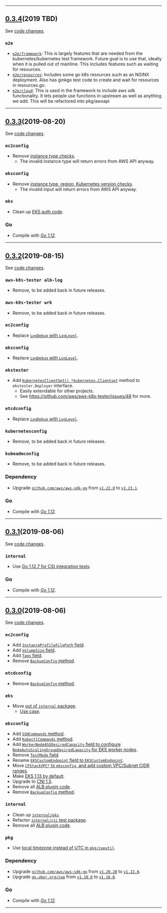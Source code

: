 

<hr>


## [0.3.4](https://github.com/aws/aws-k8s-tester/releases/tag/0.3.4)(2019 TBD)

See [code changes](https://github.com/aws/aws-k8s-tester/compare/0.3.3...0.3.4).

### `e2e`

- [`e2e/framework`](https://github.com/aws/aws-k8s-tester/pull/50): This is largely features that are needed from the kubernetes/kubernetes test framework. Future goal is to use that, ideally when it is pulled out of mainline. This includes features such as waiting for resources.
- [`e2e/resources`](https://github.com/aws/aws-k8s-tester/pull/50): Includes some go k8s resources such as an NGINX deployment. Also has ginkgo test code to create and wait for resources in resources.go.
- [`e2e/cloud`](https://github.com/aws/aws-k8s-tester/pull/50): This is used in the framework to include aws sdk functionality. It lets people use functions in upstream as well as anything we add. This will be refactored into pkg/awsapi


<hr>


## [0.3.3](https://github.com/aws/aws-k8s-tester/releases/tag/0.3.3)(2019-08-20)

See [code changes](https://github.com/aws/aws-k8s-tester/compare/0.3.2...0.3.3).

### `ec2config`

- Remove [instance type checks](https://github.com/aws/aws-k8s-tester/commit/5cd11f2c54f3956edaeeac7680fe678f9340e73f).
  - The invalid instance type will return errors from AWS API anyway.

### `eksconfig`

- Remove [instance type, region, Kubernetes version checks](https://github.com/aws/aws-k8s-tester/commit/5cd11f2c54f3956edaeeac7680fe678f9340e73f).
  - The invalid input will return errors from AWS API anyway.

### `eks`

- Clean up [EKS auth code](https://github.com/aws/aws-k8s-tester/blob/a686ab5d6ec72f016b3b6dab843a532397fdc78a/eks/eks_auth.go).

### Go

- Compile with [*Go 1.12*](https://golang.org/doc/devel/release.html#go1.12).


<hr>


## [0.3.2](https://github.com/aws/aws-k8s-tester/releases/tag/0.3.2)(2019-08-15)

See [code changes](https://github.com/aws/aws-k8s-tester/compare/0.3.1...0.3.2).

### `aws-k8s-tester alb-log`

- Remove, to be added back in future releases.

### `aws-k8s-tester wrk`

- Remove, to be added back in future releases.

### `ec2config`

- Replace [`LogDebug` with `LogLevel`](https://github.com/aws/aws-k8s-tester/commit/83140d408676142f7e5e7a2fe9cd0c19e8aec6bf).

### `eksconfig`

- Replace [`LogDebug` with `LogLevel`](https://github.com/aws/aws-k8s-tester/commit/83140d408676142f7e5e7a2fe9cd0c19e8aec6bf).

### `ekstester`

- Add [`KubernetesClientSet() *kubernetes.Clientset`](https://github.com/aws/aws-k8s-tester/commit/b5eaf2c0ec3215366d4211e68c0a3c118cd29e8b) method to `ekstester.Deployer` interface.
  - Easily extendable for other projects.
  - See https://github.com/aws/aws-k8s-tester/issues/48 for more.

### `etcdconfig`

- Replace [`LogDebug` with `LogLevel`](https://github.com/aws/aws-k8s-tester/commit/83140d408676142f7e5e7a2fe9cd0c19e8aec6bf).

### `kubernetesconfig`

- Remove, to be added back in future releases.

### `kubeadmconfig`

- Remove, to be added back in future releases.

### Dependency

- Upgrade [`github.com/aws/aws-sdk-go`](https://github.com/aws/aws-sdk-go/releases) from [`v1.22.0`](https://github.com/aws/aws-sdk-go/releases/tag/v1.22.0) to [`v1.23.1`](https://github.com/aws/aws-sdk-go/releases/tag/v1.23.1).

### Go

- Compile with [*Go 1.12*](https://golang.org/doc/devel/release.html#go1.12).


<hr>


## [0.3.1](https://github.com/aws/aws-k8s-tester/releases/tag/0.3.1)(2019-08-06)

See [code changes](https://github.com/aws/aws-k8s-tester/compare/0.3.0...0.3.1).

### `internal`

- Use [Go 1.12.7 for CSI integration tests](https://github.com/aws/aws-k8s-tester/commit/3b052ededa5a0cc37ac145fab31556bb463b9a3a).

### Go

- Compile with [*Go 1.12*](https://golang.org/doc/devel/release.html#go1.12).


<hr>


## [0.3.0](https://github.com/aws/aws-k8s-tester/releases/tag/0.3.0)(2019-08-06)

See [code changes](https://github.com/aws/aws-k8s-tester/compare/0.2.8...0.3.0).

### `ec2config`

- Add [`InstanceProfileFilePath` field](https://github.com/aws/aws-k8s-tester/commit/78ef8e10a6a4a09456a4895f0b30a3b8f5ca8d2b).
- Add [`VolumeSize` field](https://github.com/aws/aws-k8s-tester/commit/c2d4e39af832e9369c801cfcd5fd97dbf1e41d43).
- Add [`Tags` field](https://github.com/aws/aws-k8s-tester/commit/c8b6f67a7bb712b89a4d08c4afcd00c240ba4051).
- Remove [`BackupConfig` method](https://github.com/aws/aws-k8s-tester/commit/48e009b185b5dc10f9b5295806bf3845e5e6d4de).

### `etcdconfig`

- Remove [`BackupConfig` method](https://github.com/aws/aws-k8s-tester/commit/48e009b185b5dc10f9b5295806bf3845e5e6d4de).

### `eks`

- Move [out of `internal` package](https://github.com/aws/aws-k8s-tester/commit/b4015a63d24887f06c7ec9e42c1ea5ac5e8d1831).
  - [Use case](https://github.com/aws/aws-k8s-tester/issues/47).

### `eksconfig`

- Add [`SSHCommands` method](https://github.com/aws/aws-k8s-tester/commit/f2ba0a997054282045deb042c38fbb3d63212eb9).
- Add [`KubectlCommands` method](https://github.com/aws/aws-k8s-tester/commit/00eda4d5a5edba78e08d607d2891aea632ac0e46).
- Add [`WorkerNodeASGDesiredCapacity` field to configure `NodeAutoScalingGroupDesiredCapacity` for EKS worker nodes](https://github.com/aws/aws-k8s-tester/commit/dd2764bf29b242b4313ee1b4a16b3c592b84c6bb).
- Remove [`TestMode` field](https://github.com/aws/aws-k8s-tester/commit/c55ffe8c79f866774e1f684007b9d610769cea6d).
- Rename [`EKSCustomEndpoint` field to `EKSCustomEndpoint`](https://github.com/aws/aws-k8s-tester/commit/a3a700700b8708be6f34a1896b3b8793e602db6d).
- Move [`CFStackVPC*` to `eksconfig`, and add custom VPC/Subnet CIDR ranges](https://github.com/aws/aws-k8s-tester/commit/6df3c2497127da9bf06794c5519e4e4b245764af).
- Make [EKS 1.13 by default](https://github.com/aws/aws-k8s-tester/commit/933d7ac1475b991e02aad2b2681c2a60cf7a2e16).
- Upgrade to [CNI 1.5](https://github.com/aws/aws-k8s-tester/commit/933d7ac1475b991e02aad2b2681c2a60cf7a2e16).
- Remove all [ALB plugin code](https://github.com/aws/aws-k8s-tester/commit/229c321b8a9a044a1726d4c23e7383036e36b753).
- Remove [`BackupConfig` method](https://github.com/aws/aws-k8s-tester/commit/48e009b185b5dc10f9b5295806bf3845e5e6d4de).

### `internal`

- Clean up [`internal/eks`](https://github.com/aws/aws-k8s-tester/commit/a3c5696236d507160c575f134ac3958462996b9b).
- Refactor [`internal/csi` test package](https://github.com/aws/aws-k8s-tester/commit/ac63cc9b3a5ae806b8b5bd8b8d37d4a1c6208cb6).
- Remove all [ALB plugin code](https://github.com/aws/aws-k8s-tester/commit/229c321b8a9a044a1726d4c23e7383036e36b753).

### `pkg`

- Use [local timezone instead of UTC in `pkg/zaputil`](https://github.com/aws/aws-k8s-tester/commit/2905a5d2fdc03df9d065f876c57394d4d292b561).

### Dependency

- Upgrade [`github.com/aws/aws-sdk-go`](https://github.com/aws/aws-sdk-go/releases) from [`v1.20.20`](https://github.com/aws/aws-sdk-go/releases/tag/v1.20.20) to [`v1.22.0`](https://github.com/aws/aws-sdk-go/releases/tag/v1.22.0).
- Upgrade [`go.uber.org/zap`](https://github.com/uber-go/releases) from [`v1.10.0`](https://github.com/uber-go/zap/releases/tag/v1.10.0) to [`v1.10.0`](https://github.com/uber-go/zap/releases/tag/v1.10.0).

### Go

- Compile with [*Go 1.12*](https://golang.org/doc/devel/release.html#go1.12).


<hr>


